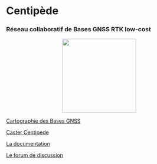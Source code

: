 # Centipède

### Réseau collaboratif de Bases GNSS RTK low-cost

<p align="center"><img src="https://raw.githubusercontent.com/jancelin/docs-centipedeRTK/master/assets/images/index/1.png" height="200">

[Cartographie des Bases GNSS](https://centipede.fr)

[Caster Centipede](http://caster.centipede.fr:2101)

[La documentation](http://docs.centipede.fr)

[Le forum de discussion](https://t.me/Centipede_RTK)








